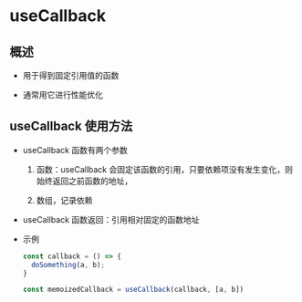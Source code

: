 # useCallback

## 概述

+ 用于得到固定引用值的函数

+ 通常用它进行性能优化

## useCallback 使用方法

+ useCallback 函数有两个参数

    1. 函数：useCallback 会固定该函数的引用，只要依赖项没有发生变化，则始终返回之前函数的地址，

    2. 数组，记录依赖

+ useCallback 函数返回：引用相对固定的函数地址

+ 示例

    ```js
    const callback = () => {
      doSomething(a, b);
    }

    const memoizedCallback = useCallback(callback, [a, b])
    ```
